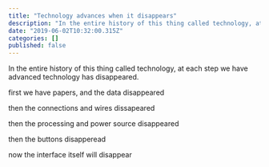 ```yaml
---
title: "Technology advances when it disappears"
description: "In the entire history of this thing called technology, at each step we have advanced technology has disappeared."
date: "2019-06-02T10:32:00.315Z"
categories: []
published: false
---
```


In the entire history of this thing called technology, at each step we have advanced technology has disappeared.

  

first we have papers, and the data disappeared

then the connections and wires dissapeared

then the processing and power source disappeared

then the buttons disapperead

now the interface itself will disappear
